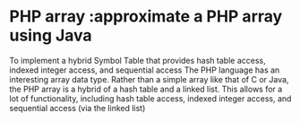 # PHP array :approximate a PHP array using Java
To implement a hybrid Symbol Table that provides hash table access, indexed integer access, and sequential access
The PHP language has an interesting array data type.  Rather than a simple array like that of C or Java, the PHP array is a hybrid of a hash table and a linked list.  This allows for a lot of functionality, including hash table access, indexed integer access, and sequential access (via the linked list)
